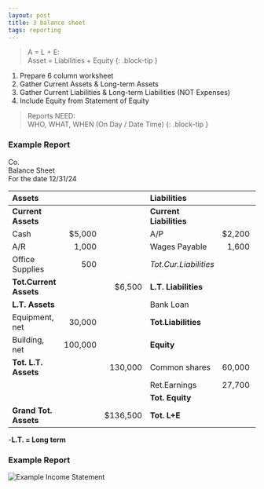 ```yaml
---
layout: post
title: 3 balance sheet
tags: reporting
---
```


> A = L + E:<br>
> Asset = Liabilities + Equity
{: .block-tip }

1. Prepare 6 column worksheet   
2. Gather Current Assets & Long-term Assets  
3. Gather Current Liabilities & Long-term Liabilities (NOT Expenses)  
4. Include Equity from Statement of Equity 

> Reports NEED:<br>
> WHO, WHAT, WHEN (On Day / Date Time)
{: .block-tip }

### Example Report

Co.    
Balance Sheet   
For the date 12/31/24   

|Assets|  |  |Liabilities| | |
|:-|-:|-:|:-|-:|-:|
|**Current Assets**| | |**Current Liabilities**| | |
|Cash|$5,000| |A/P|$2,200| |
|A/R|1,000| |Wages Payable|1,600| |
|Office Supplies|500| |*Tot.Cur.Liabilities*| |3,800|
|**Tot.Current Assets**| |$6,500 |**L.T. Liabilities**| | |
|**L.T. Assets**| | |Bank Loan| |45,000|
|Equipment, net|30,000| |**Tot.Liabilities**| |48,800|
|Building, net|100,000| |**Equity**|| |
|**Tot. L.T. Assets**| |130,000 |Common shares|60,000| |
|| ||Ret.Earnings|27,700| |
| | | |**Tot. Equity**| |87,700|
|**Grand Tot. Assets** | |$136,500|**Tot. L+E**| |$136,500|

-**L.T. = Long term**  

### Example Report

![Example Income Statement](/assets/tony-bell/balance.sheet.numbers.png)   

